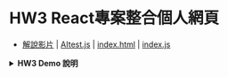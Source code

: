 # HW3 React專案整合個人網頁
- [解說影片](https://youtu.be/cJjc5HpTFEM) | [AItest.js](https://github.com/alisonnnnn88/introduction_to-_the-_internet_alison/blob/main/AItest.js) | [index.html](https://github.com/alisonnnnn88/introduction_to-_the-_internet_alison/blob/main/index.html) | [index.js](https://github.com/alisonnnnn88/introduction_to-_the-_internet_alison/blob/main/index.js)
<details>
<summary><strong>HW3 Demo 說明</strong></summary>

<br>

這個專案是一個**電影小高手**，可以幫助喜歡看電影的朋友們快速搜索 AI 推薦的熱門電影，或是對相關電影影評、海報設計等等有興趣也可以問這個 AI。

---

### 功能介紹

1. 畫面上方可以點選【🔥 熱門電影】，讓使用者挑選想看的類型，點選後由 AI 為您解答此類型的熱門電影 
2. 畫面下方有對話框，可以自行輸入文字詢問 AI 關於電影的問題，也可以參考紫色按鈕的問題，幫助使用者有更好的詢問方向
(使用的API: gemini-2.5-flash)

---

### 畫面設計

以暗色系呈現背景，黃色或白色顯示文字，展現一種科技感。

---

### 功能實作截圖

#### ✅ 熱門電影可篩選類型  
<img width="664" src="https://github.com/user-attachments/assets/10c2f70b-bc30-4513-b35b-ba83a4138b0d" />  
<img width="646" src="https://github.com/user-attachments/assets/dd12d3a7-b507-48fb-bfaf-7a6f4120bb0c" />

#### ✅ 安裝 ReactMarkdown：支援 AI 回應以粗體或表情符號標示重點 
<img width="1856" src="https://github.com/user-attachments/assets/e93d1eec-e686-4199-9b39-1ac7f61a8a00" />

#### ✅ 對話框以灰字顯示，等待使用者輸入文字：以 placeholder 呈現灰字的部分（灰色為預設）  
<img width="1847" src="https://github.com/user-attachments/assets/f255c03f-1a48-4ef2-b831-af860cb0d52f" />

#### ✅ 以紫色按鈕提示使用者怎麼問 AI  
<img width="1633" src="https://github.com/user-attachments/assets/cfe6b4ad-283e-4f3a-a557-db72cedf141f" />

#### ✅ 有成功出現 Loading 狀態  
<img width="1847" src="https://github.com/user-attachments/assets/cc2dc6f1-6aca-42a0-bcb9-f0aad6090c35" />

---

### 安裝方式

1. 在 cmd 輸入 npx create-react-app@latest my-app 建立新的專案資料夾
2. 把作業一的 index.html 相關資料夾與檔案複製到新的專案資料夾的 public 資料夾
3. 把作業二的 AItest.tsx 轉成 AItest.js (程式碼修改可以問AI)
4. 修改 index.js 和 index.html/
index.html: 在想加連接 AI 的地方，找到程式碼，加 <div id='react root...../
index.js: 複製貼上老師的，把安裝重複的刪掉
</details>
